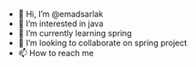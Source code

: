 - 👋 Hi, I’m @emadsarlak
- 👀 I’m interested in java
- 🌱 I’m currently learning spring
- 💞️ I’m looking to collaborate on spring project
- 📫 How to reach me 

<!---
emadsarlak/emadsarlak is a ✨ special ✨ repository because its `README.md` (this file) appears on your GitHub profile.
You can click the Preview link to take a look at your changes.
--->
